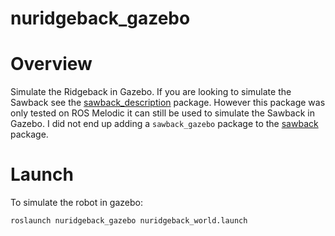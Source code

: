 # nuridgeback_gazebo

# Overview
Simulate the Ridgeback in Gazebo. If you are looking to simulate the Sawback see the [sawback_description](https://github.com/bostoncleek/sawback_description) package. However this package was only tested on ROS Melodic it can still be used to simulate the Sawback in Gazebo. I did not end up adding a `sawback_gazebo` package to the [sawback](https://github.com/bostoncleek/sawback) package.

# Launch
To simulate the robot in gazebo:
```
roslaunch nuridgeback_gazebo nuridgeback_world.launch
```

